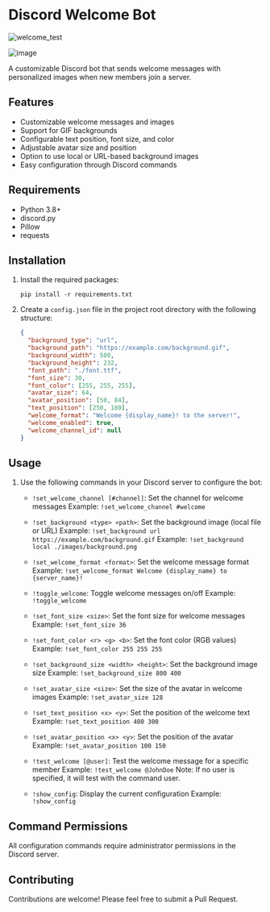 # Discord Welcome Bot
![welcome_test](https://github.com/user-attachments/assets/8ac232fc-4b96-4aa6-a785-f2a1636bd708)

![image](https://github.com/user-attachments/assets/5516a723-41d0-4822-9745-425b2229b109)


A customizable Discord bot that sends welcome messages with personalized images when new members join a server.

## Features

- Customizable welcome messages and images
- Support for GIF backgrounds
- Configurable text position, font size, and color
- Adjustable avatar size and position
- Option to use local or URL-based background images
- Easy configuration through Discord commands

## Requirements

- Python 3.8+
- discord.py
- Pillow
- requests

## Installation

1. Install the required packages:
   ```
   pip install -r requirements.txt
   ```

2. Create a `config.json` file in the project root directory with the following structure:
   ```json
   {
     "background_type": "url",
     "background_path": "https://example.com/background.gif",
     "background_width": 500,
     "background_height": 232,
     "font_path": "./font.ttf",
     "font_size": 30,
     "font_color": [255, 255, 255],
     "avatar_size": 64,
     "avatar_position": [50, 84],
     "text_position": [250, 180],
     "welcome_format": "Welcome {display_name}! to the server!",
     "welcome_enabled": true,
     "welcome_channel_id": null
   }
   ```

## Usage

1. Use the following commands in your Discord server to configure the bot:

   - `!set_welcome_channel [#channel]`: Set the channel for welcome messages
     Example: `!set_welcome_channel #welcome`

   - `!set_background <type> <path>`: Set the background image (local file or URL)
     Example: `!set_background url https://example.com/background.gif`
     Example: `!set_background local ./images/background.png`

   - `!set_welcome_format <format>`: Set the welcome message format
     Example: `!set_welcome_format Welcome {display_name} to {server_name}!`

   - `!toggle_welcome`: Toggle welcome messages on/off
     Example: `!toggle_welcome`

   - `!set_font_size <size>`: Set the font size for welcome messages
     Example: `!set_font_size 36`

   - `!set_font_color <r> <g> <b>`: Set the font color (RGB values)
     Example: `!set_font_color 255 255 255`

   - `!set_background_size <width> <height>`: Set the background image size
     Example: `!set_background_size 800 400`

   - `!set_avatar_size <size>`: Set the size of the avatar in welcome images
     Example: `!set_avatar_size 128`

   - `!set_text_position <x> <y>`: Set the position of the welcome text
     Example: `!set_text_position 400 300`

   - `!set_avatar_position <x> <y>`: Set the position of the avatar
     Example: `!set_avatar_position 100 150`

   - `!test_welcome [@user]`: Test the welcome message for a specific member
     Example: `!test_welcome @JohnDoe`
     Note: If no user is specified, it will test with the command user.

   - `!show_config`: Display the current configuration
     Example: `!show_config`

## Command Permissions

All configuration commands require administrator permissions in the Discord server.

## Contributing

Contributions are welcome! Please feel free to submit a Pull Request.
